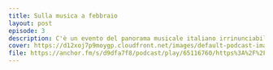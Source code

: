 ```yaml
---
title: Sulla musica a febbraio
layout: post
episode: 3
description: C'è un evento del panorama musicale italiano irrinunciabile, perciò anche noi diciamo la nostra anche su Sanremo.
cover: https://d12xoj7p9moygp.cloudfront.net/images/default-podcast-image.png
file: https://anchor.fm/s/d9dfa7f8/podcast/play/65116760/https%3A%2F%2Fd3ctxlq1ktw2nl.cloudfront.net%2Fstaging%2F2023-1-16%2Fc55c4609-8a21-1852-b794-2138b3cd004a.mp3
---
```

